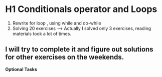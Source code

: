 # H1 **Conditionals operator and Loops**
1. Rewrite for loop , using while and do-while
2. Solving 20 exercises --> Actually I solved only 3 exercises, reading materials took a lot of times. 

I will try to complete it and figure out solutions for other exercises on the weekends. 
---
**Optional Tasks**